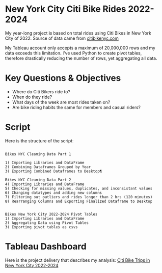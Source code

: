 # New York City Citi Bike Rides 2022-2024

My year-long project is based on total rides using Citi Bikes in New York City of 2022. Source of data came from [citibikenyc.com](https://ride.citibikenyc.com/system-data)

My Tableau account only accepts a maximum of 20,000,000 rows and my data exceeds this limitation. I've used Python to create pivot tables, therefore drastically reducing the number of rows, yet aggregating all data. 

# Key Questions & Objectives

* Where do Citi Bikers ride to? 
* When do they ride? 
* What days of the week are most rides taken on? 
* Are bike riding habits the same for members and casual riders?

# Script

Here is the structure of the script:

```

Bikes NYC Cleaning Data Part 1

1) Importing Libraries and DataFrame
2) Combining Dataframes Grouped by Year
3) Exporting Combined Dataframes to Desktop¶

Bikes NYC Cleaning Data Part 2
4) Importing Libraries and DataFrame
5) Checking for missing values, duplicates, and inconsistant values
6) Changing datatypes and adding new columns
7) Filtering out outliers and rides longer than 2 hrs (120 minutes)
8) Rearranging Columns and Exporting Finalized Dataframe to Desktop


Bikes New York City 2022-2024 Pivot Tables
1) Importing Libraries and DataFrame
2) Aggregating Data using Pivot Tables
3) Exporting pivot tables as csvs

```
# Tableau Dashboard

Here is the project delivery that describes my analysis: [Citi Bike Trips in New York City 2022-2024](https://public.tableau.com/app/profile/matthew3308/viz/NYCCitiBikeRidesOperationalAnalysis2022-2024/Dashboard1?publish=yes)
